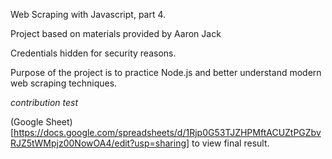 Web Scraping with Javascript, part 4.

Project based on materials provided by Aaron Jack

Credentials hidden for security reasons.

Purpose of the project is to practice Node.js and better understand modern web scraping techniques.

*contribution test*

(Google Sheet)[https://docs.google.com/spreadsheets/d/1Rjp0G53TJZHPMftACUZtPGZbvRJZ5tWMpjz00NowOA4/edit?usp=sharing] to view final result.
